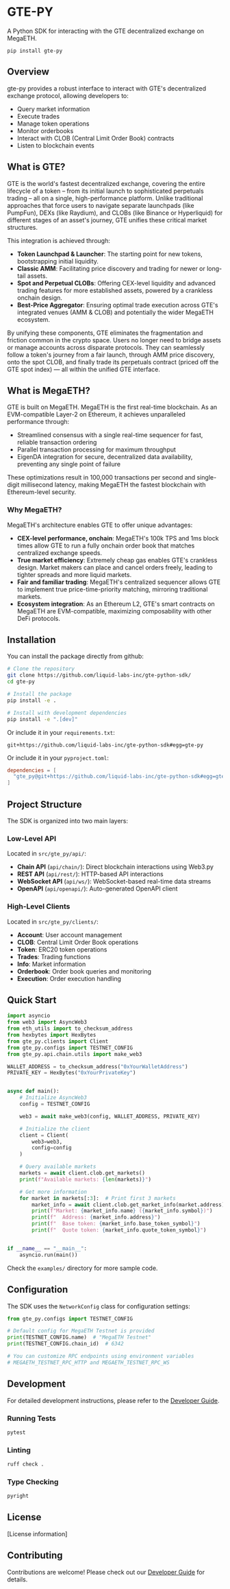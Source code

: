 # GTE-PY

A Python SDK for interacting with the GTE decentralized exchange on MegaETH.

`pip install gte-py`

## Overview

gte-py provides a robust interface to interact with GTE's decentralized exchange protocol, allowing developers to:

- Query market information
- Execute trades
- Manage token operations
- Monitor orderbooks
- Interact with CLOB (Central Limit Order Book) contracts
- Listen to blockchain events

## What is GTE?

GTE is the world's fastest decentralized exchange, covering the entire lifecycle of a token – from its initial launch to sophisticated perpetuals trading – all on a single, high-performance platform. Unlike traditional approaches that force users to navigate separate launchpads (like PumpFun), DEXs (like Raydium), and CLOBs (like Binance or Hyperliquid) for different stages of an asset's journey, GTE unifies these critical market structures.

This integration is achieved through:

- **Token Launchpad & Launcher**: The starting point for new tokens, bootstrapping initial liquidity.
- **Classic AMM**: Facilitating price discovery and trading for newer or long-tail assets.
- **Spot and Perpetual CLOBs**: Offering CEX-level liquidity and advanced trading features for more established assets, powered by a crankless onchain design.
- **Best-Price Aggregator**: Ensuring optimal trade execution across GTE's integrated venues (AMM & CLOB) and potentially the wider MegaETH ecosystem.

By unifying these components, GTE eliminates the fragmentation and friction common in the crypto space. Users no longer need to bridge assets or manage accounts across disparate protocols. They can seamlessly follow a token's journey from a fair launch, through AMM price discovery, onto the spot CLOB, and finally trade its perpetuals contract (priced off the GTE spot index) — all within the unified GTE interface.

## What is MegaETH?

GTE is built on MegaETH. MegaETH is the first real-time blockchain. As an EVM-compatible Layer-2 on Ethereum, it achieves unparalleled performance through:

- Streamlined consensus with a single real-time sequencer for fast, reliable transaction ordering
- Parallel transaction processing for maximum throughput
- EigenDA integration for secure, decentralized data availability, preventing any single point of failure

These optimizations result in 100,000 transactions per second and single-digit millisecond latency, making MegaETH the fastest blockchain with Ethereum-level security.

### Why MegaETH?

MegaETH's architecture enables GTE to offer unique advantages:

- **CEX-level performance, onchain**: MegaETH's 100k TPS and 1ms block times allow GTE to run a fully onchain order book that matches centralized exchange speeds.
- **True market efficiency**: Extremely cheap gas enables GTE's crankless design. Market makers can place and cancel orders freely, leading to tighter spreads and more liquid markets.
- **Fair and familiar trading**: MegaETH's centralized sequencer allows GTE to implement true price-time-priority matching, mirroring traditional markets.
- **Ecosystem integration**: As an Ethereum L2, GTE's smart contracts on MegaETH are EVM-compatible, maximizing composability with other DeFi protocols.

## Installation

You can install the package directly from github:

```bash
# Clone the repository
git clone https://github.com/liquid-labs-inc/gte-python-sdk/
cd gte-py

# Install the package
pip install -e .

# Install with development dependencies
pip install -e ".[dev]"
```

Or include it in your `requirements.txt`:

```plaintext
git+https://github.com/liquid-labs-inc/gte-python-sdk#egg=gte-py
```

Or include it in your `pyproject.toml`:

```toml
dependencies = [
  "gte_py@git+https://github.com/liquid-labs-inc/gte-python-sdk#egg=gte-py"
]
```

## Project Structure

The SDK is organized into two main layers:

### Low-Level API

Located in `src/gte_py/api/`:

- **Chain API** (`api/chain/`): Direct blockchain interactions using Web3.py
- **REST API** (`api/rest/`): HTTP-based API interactions
- **WebSocket API** (`api/ws/`): WebSocket-based real-time data streams
- **OpenAPI** (`api/openapi/`): Auto-generated OpenAPI client

### High-Level Clients

Located in `src/gte_py/clients/`:

- **Account**: User account management
- **CLOB**: Central Limit Order Book operations
- **Token**: ERC20 token operations
- **Trades**: Trading functions
- **Info**: Market information
- **Orderbook**: Order book queries and monitoring
- **Execution**: Order execution handling

## Quick Start

```python
import asyncio
from web3 import AsyncWeb3
from eth_utils import to_checksum_address
from hexbytes import HexBytes
from gte_py.clients import Client
from gte_py.configs import TESTNET_CONFIG
from gte_py.api.chain.utils import make_web3

WALLET_ADDRESS = to_checksum_address("0xYourWalletAddress")
PRIVATE_KEY = HexBytes("0xYourPrivateKey")


async def main():
    # Initialize AsyncWeb3
    config = TESTNET_CONFIG

    web3 = await make_web3(config, WALLET_ADDRESS, PRIVATE_KEY)

    # Initialize the client
    client = Client(
        web3=web3,
        config=config
    )

    # Query available markets
    markets = await client.clob.get_markets()
    print(f"Available markets: {len(markets)}")

    # Get more information
    for market in markets[:3]:  # Print first 3 markets
        market_info = await client.clob.get_market_info(market.address)
        print(f"Market: {market_info.name} ({market_info.symbol})")
        print(f"  Address: {market_info.address}")
        print(f"  Base token: {market_info.base_token_symbol}")
        print(f"  Quote token: {market_info.quote_token_symbol}")


if __name__ == "__main__":
    asyncio.run(main())
```

Check the `examples/` directory for more sample code.

## Configuration

The SDK uses the `NetworkConfig` class for configuration settings:

```python
from gte_py.configs import TESTNET_CONFIG

# Default config for MegaETH Testnet is provided
print(TESTNET_CONFIG.name)  # "MegaETH Testnet"
print(TESTNET_CONFIG.chain_id)  # 6342

# You can customize RPC endpoints using environment variables
# MEGAETH_TESTNET_RPC_HTTP and MEGAETH_TESTNET_RPC_WS
```

## Development

For detailed development instructions, please refer to the [Developer Guide](docs/Develop.md).

### Running Tests

```bash
pytest
```

### Linting

```bash
ruff check .
```

### Type Checking

```bash
pyright
```

## License

[License information]

## Contributing

Contributions are welcome! Please check out our [Developer Guide](docs/Develop.md) for details.
